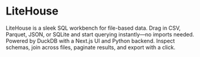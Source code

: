 # LiteHouse

LiteHouse is a sleek SQL workbench for file-based data. Drag in CSV, Parquet, JSON, or SQLite and start querying instantly—no imports needed. Powered by DuckDB with a Next.js UI and Python backend. Inspect schemas, join across files, paginate results, and export with a click.
